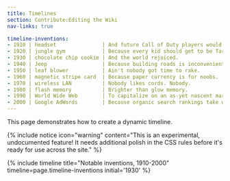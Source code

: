 ```yaml
---
title: Timelines
section: Contribute:Editing the Wiki
nav-links: true

timeline-inventions:
- 1910 | headset               | And future Call of Duty players would thank them.
- 1920 | jungle gym            | Because every kid should get to be Tarzan for a day.
- 1930 | chocolate chip cookie | And the world rejoiced.
- 1940 | Jeep                  | Because building roads is inconvenient.
- 1950 | leaf blower           | Ain't nobody got time to rake.
- 1960 | magnetic stripe card  | Because paper currency is for noobs.
- 1970 | wireless LAN          | Nobody likes cords. Nobody.
- 1980 | flash memory          | Brighter than glow memory.
- 1990 | World Wide Web        | To capitalize on an as-yet nascent market for cat photos.
- 2000 | Google AdWords        | Because organic search rankings take work.
---
```


This page demonstrates how to create a dynamic timeline.

{% include notice icon="warning" content="This is an experimental, undocumented
  feature! It needs additional polish in the CSS rules before it's ready for
  use across the site." %}

{% include timeline title="Notable inventions, 1910-2000" timeline=page.timeline-inventions initial='1930' %}

